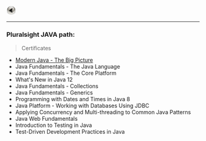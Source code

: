 <a href="https://kamil-jankowski.github.io/"><img src="pictures/button.png" alt="back_icon" width="25"/></a>
<hr>

### Pluralsight JAVA path:
> Certificates

* <a href="certificates/Modern Java - The Big Picture.pdf" target="_blank">Modern Java - The Big Picture</a>
* Java Fundamentals - The Java Language
* Java Fundamentals - The Core Platform
* What's New in Java 12
* Java Fundamentals - Collections
* Java Fundamentals - Generics
* Programming with Dates and Times in Java 8
* Java Platform - Working with Databases Using JDBC
* Applying Concurrency and Multi-threading to Common Java Patterns
* Java Web Fundamentals
* Introduction to Testing in Java
* Test-Driven Development Practices in Java

